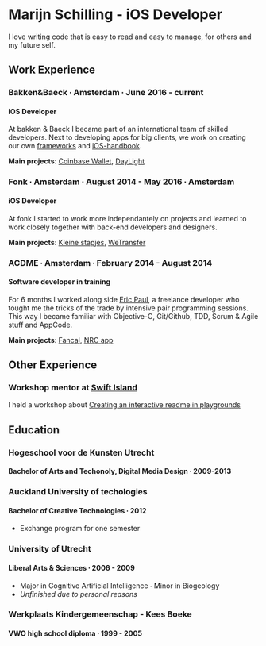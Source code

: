 # Marijn Schilling - iOS Developer

I love writing code that is easy to read and easy to manage, for others and my future self. 

## Work Experience

### Bakken&Baeck ∙ Amsterdam ∙ June 2016 - current
#### iOS Developer
At bakken & Baeck I became part of an international team of skilled developers. Next to developing apps for big clients, we work on creating our own [frameworks](https://github.com/UseSweet) and [iOS-handbook](https://github.com/bakkenbaeck/iOS-handbook).

**Main projects**: [Coinbase Wallet](https://itunes.apple.com/us/app/coinbase-bitcoin-wallet/id886427730?mt=8), [DayLight](https://daylight.today/)

### Fonk ∙ Amsterdam ∙ August 2014 - May 2016 ∙ Amsterdam
#### iOS Developer
At fonk I started to work more independantely on projects and learned to work closely together with back-end developers and designers. 

**Main projects**: [Kleine stapjes](https://itunes.apple.com/nl/app/kleine-stapjes/id1116669774?l=en&mt=8), [WeTransfer](https://itunes.apple.com/nl/app/wetransfer/id765359021?mt=8)

### ACDME  ∙ Amsterdam ∙ February 2014 - August 2014
#### Software developer in training
For 6 months I worked along side [Eric Paul](https://www.linkedin.com/in/lecluse/), a freelance developer who tought me the tricks of the trade by intensive pair programming sessions. This way I became familiar with Objective-C, Git/Github, TDD, Scrum & Agile stuff and AppCode. 

**Main projects**: [Fancal](https://techcrunch.com/2014/03/27/fancal/), [NRC app](https://itunes.apple.com/nl/app/nrc-next-digitale-krant/id400732628?l=en&mt=8) 

## Other Experience

### Workshop mentor at [Swift Island](https://swiftisland.nl/)
I held a workshop about [Creating an interactive readme in playgrounds](https://github.com/SwiftIsland/Playgrounds)

## Education

### Hogeschool voor de Kunsten Utrecht
#### Bachelor of Arts and Techonoly, Digital Media Design ∙ 2009-2013

### Auckland University of techologies
#### Bachelor of Creative Technologies ∙ 2012
 - Exchange program for one semester

### University of Utrecht
#### Liberal Arts & Sciences ∙ 2006 - 2009
- Major in Cognitive Artificial Intelligence ∙ Minor in Biogeology
- *Unfinished due to personal reasons*

### Werkplaats Kindergemeenschap - Kees Boeke
#### VWO high school diploma ∙ 1999 - 2005
